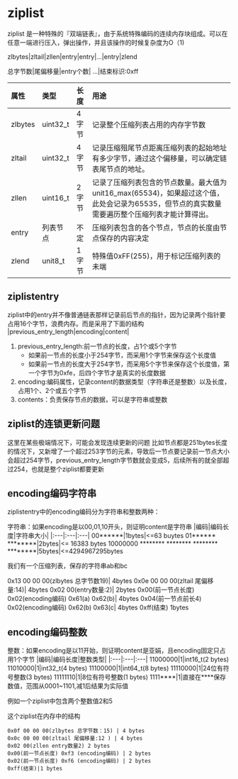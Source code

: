 # ziplist

ziplist 是一种特殊的『双端链表』，由于系统特殊编码的连续内存块组成。可以在任意一端进行压入，弹出操作，并且该操作的时候复杂度为O（1)


zlbytes|zltail|zllen|entry|entry|...|entry|zlend

总字节数|尾偏移量|entry个数|             ...|结束标识:0xff

|属性|类型|长度|用途|
|:---|:---|:---|:---|
zlbytes|uint32_t|4字节|记录整个压缩列表占用的内存字节数
zltail|uint32_t|4字节|记录压缩殂尾节点距离压缩列表的起始地址有多少字节，通过这个偏移量，可以确定链表尾节点的地址。
zllen|uint16_t|2字节|记录了压缩列表包含的节点数量。最大值为unit16_max(65534)，如果超过这个值，此处会记录为65535，但节点的真实数量需要遍历整个压缩列表才能计算得出。
entry|列表节点|不定|压缩列表包含的各个节点，节点的长度由节点保存的内容决定
zlend|unit8_t|1字节|特殊值0xFF(255)，用于标记压缩列表的未端



## ziplistentry
ziplist中的entry并不像普通链表那样记录前后节点的指针，因为记录两个指针要占用16个字节，浪费内存。而是采用了下面的结构
|previous_entry_length|encoding|content|

1. previous_entry_length:前一节点的长度，占1个或5个字节
    + 如果前一节点的长度小于254字节，而采用1个字节来保存这个长度值
    + 如果前一节点的长度大于254字节，而采用5个字节来保存这个长度值，第一个字节为0xfe，后四个字节才是真实的长度数据
2. encoding:编码属性，记录content的数据类型（字符串还是整数）以及长度，占用1个、2个或五个字节
3. contents：负责保存节点的数据，可以是字符串或整数

## ziplist的连锁更新问题
这里在某些极端情况下，可能会发现连续更新的问题
比如节点都是251bytes长度的情况下，又新增了一个超过253字节的元素，导致后一节点要记录前一节点大小会超过254字节，previous_entry_length字节数就会变成5，后续所有的就全部超过254，也就是整个ziplist都要更新



## encoding编码字符串
ziplistentry中的encoding编码分为字符串和整数两种：

字符串：如果encoding是以00,01,10开头，则证明content是字符串
|编码|编码长度|字符串大小|
|:---|:---|:---|
00******|1bytes|<=63 buytes
01****** ********|2bytes|<= 16383 bytes
10000000 ******** ******** ******** ********|5bytes|<=4294967295bytes

我们有一个压缩列表，保存的字符串ab和bc


0x13 00 00 00(zlbytes 总字节数19)|    4bytes
0x0e 00 00 00(zltail 尾偏移量:14)|    4bytes
0x02 00(entry数量:2)|   2bytes
0x00(前一节点长度) 0x02(encoding编码) 0x61(a) 0x62(b)|    4bytes
0x04(前一节点前长4) 0x02(encoding编码) 0x62(b) 0x63(c|    4bytes
0xff(结束)   1bytes



## encoding编码整数

整数：如果encoding是以11开始，则证明content是亚娟，且encoding固定只占用1个字节
|编码|编码长度|整数类型|
|:---|:---|:---|
11000000|1|int16_t(2 bytes)
11010000|1|int32_t(4 bytes)
11100000|1|int64_t(8 bytes)
11110000|1|24位有符号整数(3 bytes)
11111110|1|8位有符号整数(1 bytes)
1111****|1|直接在****保存数值，范围从0001~1101,减1后结果为实际值


例如一个ziplist中包含两个整数值2和5

这个ziplist在内存中的结构 
```
0x0f 00 00 00(zlbytes 总字节数：15) | 4 bytes
0x0c 00 00 00(zltail 尾偏移量:12 ) | 4 bytes
0x02 00(zllen entry数量2) 2 bytes
0x00(前一节点长度) 0xf3 (encoding编码) | 2 bytes
0x02(前一节点长度) 0xf6 (encoding编码) | 2 bytes
0xff(结束)|1 bytes

```




 






